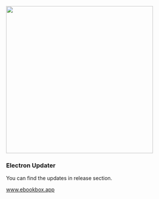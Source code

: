 <img src="https://ebookbox.app/images/logo.png" width="400" />

### Electron Updater

You can find the updates in release section.

www.ebookbox.app
